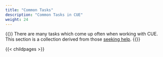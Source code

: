 ```yaml
---
title: "Common Tasks"
description: "Common Tasks in CUE"
weight: 24
---
```


{{<lead>}}
There are many tasks which come up often when working with CUE.
This section is a collection derived from those [seeking help](/getting-help/).
{{</lead>}}

{{< childpages >}}

